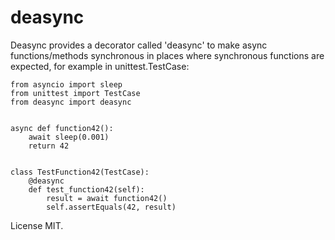 # deasync

Deasync provides a decorator called 'deasync' to make async functions/methods synchronous in places where synchronous functions are expected, for example in unittest.TestCase:

    from asyncio import sleep
    from unittest import TestCase
    from deasync import deasync
    
    
    async def function42():
        await sleep(0.001)
        return 42
    

    class TestFunction42(TestCase):
        @deasync
        def test_function42(self):
            result = await function42()
            self.assertEquals(42, result)

License MIT.
